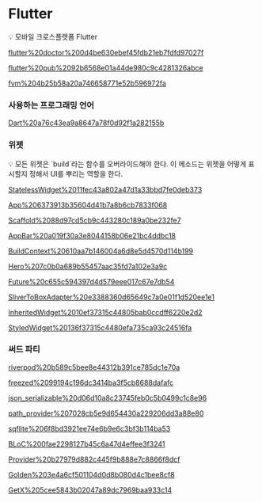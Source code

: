 # Flutter

<aside>
💡 모바일 크로스플랫폼 Flutter

</aside>

[flutter%20doctor%200d4be630ebef45fdb21eb7fdfd97027f](flutter%20doctor%200d4be630ebef45fdb21eb7fdfd97027f)

[flutter%20pub%2092b6568e01a44de980c9c4281326abce](flutter%20pub%2092b6568e01a44de980c9c4281326abce)

[fvm%204b25b58a20a746658771e52b596972fa](fvm%204b25b58a20a746658771e52b596972fa)

### **사용하는 프로그래밍 언어**

[Dart%20a76c43ea9a8647a78f0d92f1a282155b](Dart%20a76c43ea9a8647a78f0d92f1a282155b)

### **위젯**

<aside>
💡 모든 위젯은 `build`라는 함수를 오버라이드해야 한다.
이 메소드는 위젯을 어떻게 표시할지 정해서 UI를 뿌리는 역할을 한다.

</aside>

[StatelessWidget%2011fec43a802a47d1a33bbd7fe0deb373](StatelessWidget%2011fec43a802a47d1a33bbd7fe0deb373)

[App%206373913b35604d41b7a8b6cb7833f068](App%206373913b35604d41b7a8b6cb7833f068)

[Scaffold%2088d97cd5cb9c443280c189a0be232fe7](Scaffold%2088d97cd5cb9c443280c189a0be232fe7)

[AppBar%20a019f30a3e8044158b06e21bc4ddbc18](AppBar%20a019f30a3e8044158b06e21bc4ddbc18)

[BuildContext%20610aa7b146004a6d8e5d4570d114b199](BuildContext%20610aa7b146004a6d8e5d4570d114b199)

[Hero%207c0b0a689b55457aac35fd7a102e3a9c](Hero%207c0b0a689b55457aac35fd7a102e3a9c)

[Future%20c655c594397d4d579eee017c67e7db54](Future%20c655c594397d4d579eee017c67e7db54)

[SliverToBoxAdapter%20e3388360d65649c7a0e01f1d520ee1e1](SliverToBoxAdapter%20e3388360d65649c7a0e01f1d520ee1e1)

[InheritedWidget%2010ef37315c44805bab0ccdff6220e2d2](InheritedWidget%2010ef37315c44805bab0ccdff6220e2d2)

[StyledWidget%20136f37315c4480efa735ca93c24516fa](StyledWidget%20136f37315c4480efa735ca93c24516fa)

### 써드 파티

[riverpod%20b589c5bee8e44312b391ce785dc1e70a](riverpod%20b589c5bee8e44312b391ce785dc1e70a)

[freezed%2099194c196dc3414ba3f5cb8688dafafc](freezed%2099194c196dc3414ba3f5cb8688dafafc)

[json_serializable%20d06d10a8c23745feb0c5b0499c1c8e96](json_serializable%20d06d10a8c23745feb0c5b0499c1c8e96)

[path_provider%207028cb5e9d654430a229206dd3a88e80](path_provider%207028cb5e9d654430a229206dd3a88e80)

[sqflite%206f8bd3921ee74e6b9e6c3bf3b114ba53](sqflite%206f8bd3921ee74e6b9e6c3bf3b114ba53)

[BLoC%200fae2298127b45c6a47d4effee3f3241](BLoC%200fae2298127b45c6a47d4effee3f3241)

[Provider%20b27979d882c445f9b888e7c8866f8dcf](Provider%20b27979d882c445f9b888e7c8866f8dcf)

[Golden%203e4a6cf501104d0d8b080d4c1bee8cf8](Golden%203e4a6cf501104d0d8b080d4c1bee8cf8)

[GetX%205cee5843b02047a89dc7969baa933c14](GetX%205cee5843b02047a89dc7969baa933c14)